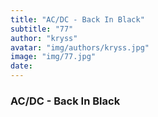 ```yaml
---
title: "AC/DC - Back In Black"
subtitle: "77"
author: "kryss"
avatar: "img/authors/kryss.jpg"
image: "img/77.jpg"
date:
---
```


### AC/DC - Back In Black
